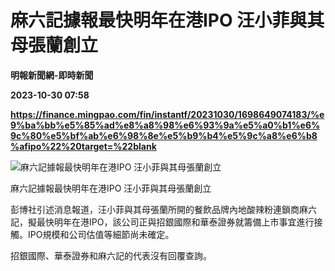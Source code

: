 # 麻六記據報最快明年在港IPO 汪小菲與其母張蘭創立
**明報新聞網-即時新聞**

**2023-10-30 07:58**

**https://finance.mingpao.com/fin/instantf/20231030/1698649074183/%e9%ba%bb%e5%85%ad%e8%a8%98%e6%93%9a%e5%a0%b1%e6%9c%80%e5%bf%ab%e6%98%8e%e5%b9%b4%e5%9c%a8%e6%b8%afipo%22%20target=%22blank**

![麻六記據報最快明年在港IPO 汪小菲與其母張蘭創立](https://fs.mingpao.com/fin/20231030/s00010/f9bb225dd91a676e06d3efaea3bd1009.jpg)

麻六記據報最快明年在港IPO 汪小菲與其母張蘭創立

彭博社引述消息報道，汪小菲與其母張蘭所開的餐飲品牌內地酸辣粉連鎖商麻六記，擬最快明年在港IPO，該公司正與招銀國際和華泰證券就籌備上市事宜進行接觸。IPO規模和公司估值等細節尚未確定。

招銀國際、華泰證券和麻六記的代表沒有回覆查詢。